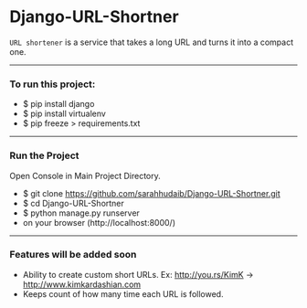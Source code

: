# Django-URL-Shortner
`URL shortener` is a service that takes a long URL and turns it into a compact one.

---

### To run this project:
- $ pip install django
- $ pip install virtualenv
- $ pip freeze > requirements.txt


--------

### Run the Project
Open Console in Main Project Directory.
- $ git clone https://github.com/sarahhudaib/Django-URL-Shortner.git
- $ cd Django-URL-Shortner
- $ python manage.py runserver
- on your browser (http://localhost:8000/)

---

### Features will be added soon
- Ability to create custom short URLs. Ex: http://you.rs/KimK -> http://www.kimkardashian.com
- Keeps count of how many time each URL is followed.
